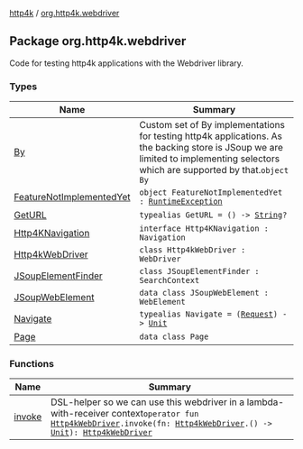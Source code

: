 [http4k](../index.md) / [org.http4k.webdriver](./index.md)

## Package org.http4k.webdriver

Code for testing http4k applications with the Webdriver library.

### Types

| Name | Summary |
|---|---|
| [By](-by/index.md) | Custom set of By implementations for testing http4k applications. As the backing store is JSoup we are limited to implementing selectors which are supported by that.`object By` |
| [FeatureNotImplementedYet](-feature-not-implemented-yet.md) | `object FeatureNotImplementedYet : `[`RuntimeException`](https://kotlinlang.org/api/latest/jvm/stdlib/kotlin/-runtime-exception/index.html) |
| [GetURL](-get-u-r-l.md) | `typealias GetURL = () -> `[`String`](https://kotlinlang.org/api/latest/jvm/stdlib/kotlin/-string/index.html)`?` |
| [Http4KNavigation](-http4-k-navigation/index.md) | `interface Http4KNavigation : Navigation` |
| [Http4kWebDriver](-http4k-web-driver/index.md) | `class Http4kWebDriver : WebDriver` |
| [JSoupElementFinder](-j-soup-element-finder/index.md) | `class JSoupElementFinder : SearchContext` |
| [JSoupWebElement](-j-soup-web-element/index.md) | `data class JSoupWebElement : WebElement` |
| [Navigate](-navigate.md) | `typealias Navigate = (`[`Request`](../org.http4k.core/-request/index.md)`) -> `[`Unit`](https://kotlinlang.org/api/latest/jvm/stdlib/kotlin/-unit/index.html) |
| [Page](-page/index.md) | `data class Page` |

### Functions

| Name | Summary |
|---|---|
| [invoke](invoke.md) | DSL-helper so we can use this webdriver in a lambda-with-receiver context`operator fun `[`Http4kWebDriver`](-http4k-web-driver/index.md)`.invoke(fn: `[`Http4kWebDriver`](-http4k-web-driver/index.md)`.() -> `[`Unit`](https://kotlinlang.org/api/latest/jvm/stdlib/kotlin/-unit/index.html)`): `[`Http4kWebDriver`](-http4k-web-driver/index.md) |
